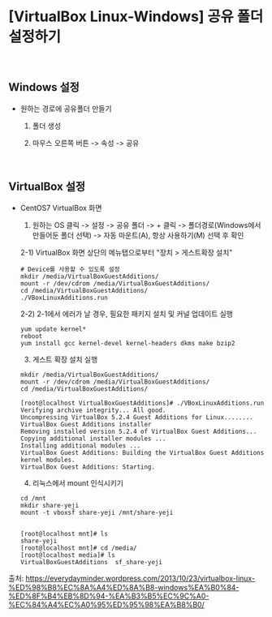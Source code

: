 # [VirtualBox Linux-Windows] 공유 폴더 설정하기

<br>

## Windows 설정

- 원하는 경로에 공유폴더 만들기 <br>

   1)  폴더 생성<br>

   2) 마우스 오른쪽 버튼 -> 속성 -> 공유 <br>

<br>

## VirtualBox 설정

- CentOS7 VirtualBox 화면<br>

   1)  원하는 OS 클릭 -> 설정 -> 공유 폴더 -> + 클릭 -> 폴더경로(Windows에서 만들어둔 폴더 선택) -> 자동 마운트(A), 항상 사용하기(M)  선택 후 확인<br>

   2-1) VirtualBox 화면 상단의 메뉴탭으로부터 "장치 > 게스트확장 설치"<br>

  ```
  # Device를 사용할 수 있도록 설정
  mkdir /media/VirtualBoxGuestAdditions/
  mount -r /dev/cdrom /media/VirtualBoxGuestAdditions/
  cd /media/VirtualBoxGuestAdditions/
  ./VBoxLinuxAdditions.run
  ```

  2-2)  2-1에서 에러가 날 경우, 필요한 패키지 설치 및 커널 업데이트 실행<br>

  ```
  yum update kernel*
  reboot
  yum install gcc kernel-devel kernel-headers dkms make bzip2
  ```

   3)  게스트 확장 설치 실행<br>

  ```
  mkdir /media/VirtualBoxGuestAdditions/
  mount -r /dev/cdrom /media/VirtualBoxGuestAdditions/
  cd /media/VirtualBoxGuestAdditions/

  [root@localhost VirtualBoxGuestAdditions]# ./VBoxLinuxAdditions.run
  Verifying archive integrity... All good.
  Uncompressing VirtualBox 5.2.4 Guest Additions for Linux........
  VirtualBox Guest Additions installer
  Removing installed version 5.2.4 of VirtualBox Guest Additions...
  Copying additional installer modules ...
  Installing additional modules ...
  VirtualBox Guest Additions: Building the VirtualBox Guest Additions kernel modules.
  VirtualBox Guest Additions: Starting.
  ```

   4)  리눅스에서 mount 인식시키기 <br>

  ```
  cd /mnt
  mkdir share-yeji
  mount -t vboxsf share-yeji /mnt/share-yeji


  [root@localhost mnt]# ls
  share-yeji
  [root@localhost mnt]# cd /media/
  [root@localhost media]# ls
  VirtualBoxGuestAdditions  sf_share-yeji
  ```



출처: https://everydayminder.wordpress.com/2013/10/23/virtualbox-linux-%ED%98%B8%EC%8A%A4%ED%8A%B8-windows%EA%B0%84-%ED%8F%B4%EB%8D%94-%EA%B3%B5%EC%9C%A0-%EC%84%A4%EC%A0%95%ED%95%98%EA%B8%B0/
